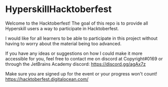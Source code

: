 # HyperskillHacktoberfest

Welcome to the Hacktoberfest! The goal of this repo is to provide all Hyperskill users a way to participate in Hacktoberfest.

I would like for all learners to be able to participate in this project without having to worry about the material being too advanced. 

If you have any ideas or suggestions on how I could make it more accessible for you, feel free to contact me on discord at Copyright#0169 or through the JetBrains Academy discord: https://discord.gg/agAx7z


Make sure you are signed up for the event or your progress won't count! https://hacktoberfest.digitalocean.com/
